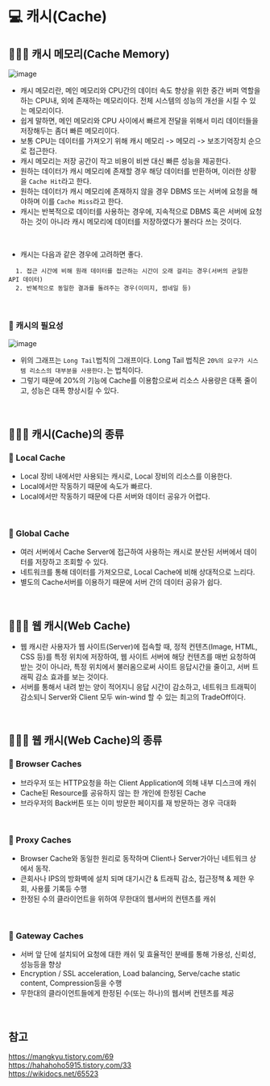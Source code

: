 # 💻 캐시(Cache)

## 👨🏻‍💻 캐시 메모리(Cache Memory)

![image](https://user-images.githubusercontent.com/64779472/142031761-048384b6-2a1f-4d2b-8ca6-355ae866876b.png)

- 캐시 메모리란, 메인 메모리와 CPU간의 데이터 속도 향상을 위한 중간 버퍼 역할을 하는 CPU내, 외에 존재하는 메모리이다. 전체 시스템의 성능의 개선을 시킬 수 있는 메모리이다.
- 쉽게 말하면, 메인 메모리와 CPU 사이에서 빠르게 전달을 위해서 미리 데이터들을 저장해두는 좀더 빠른 메모리이다.
- 보통 CPU는 데이터를 가져오기 위해 캐시 메모리 -> 메모리 -> 보조기억장치 순으로 접근한다.
- 캐시 메모리는 저장 공간이 작고 비용이 비싼 대신 빠른 성능을 제공한다.
- 원하는 데이터가 캐시 메모리에 존재할 경우 해당 데이터를 반환하며, 이러한 상황을 `Cache Hit`라고 한다.
- 원하는 데이터가 캐시 메모리에 존재하지 않을 경우 DBMS 또는 서버에 요청을 해야하며 이를 `Cache Miss`라고 한다.
- 캐시는 반복적으로 데이터를 사용하는 경우에, 지속적으로 DBMS 혹은 서버에 요청하는 것이 아니라 캐시 메모리에 데이터를 저장하였다가 불러다 쓰는 것이다.

<br />

- 캐시는 다음과 같은 경우에 고려하면 좋다.
```
  1. 접근 시간에 비해 원래 데이터를 접근하는 시간이 오래 걸리는 경우(서버의 균일한 API 데이터)
  2. 반복적으로 동일한 결과를 돌려주는 경우(이미지, 썸네일 등)
```

<br />

### 🏃 캐시의 필요성

![image](https://user-images.githubusercontent.com/64779472/142032614-8505d42b-7634-496a-94bc-fc254e3590b5.png)

- 위의 그래프는 `Long Tail`법칙의 그래프이다. Long Tail 법칙은 `20%의 요구가 시스템 리소스의 대부분을 사용한다.`는 법칙이다. 
- 그렇기 때문에 20%의 기능에 Cache를 이용함으로써 리소스 사용량은 대폭 줄이고, 성능은 대폭 향상시킬 수 있다.

<br />

## 👨🏻‍💻 캐시(Cache)의 종류
### 🏃 Local Cache
- Local 장비 내에서만 사용되는 캐시로, Local 장비의 리소스를 이용한다.
- Local에서만 작동하기 때문에 속도가 빠르다.
- Local에서만 작동하기 때문에 다른 서버와 데이터 공유가 어렵다.

<br />

### 🏃 Global Cache
- 여러 서버에서 Cache Server에 접근하여 사용하는 캐시로 분산된 서버에서 데이터를 저장하고 조회할 수 있다.
- 네트워크를 통해 데이터를 가져오므로, Local Cache에 비해 상대적으로 느리다.
- 별도의 Cache서버를 이용하기 때문에 서버 간의 데이터 공유가 쉽다.

<br />

## 👨🏻‍💻 웹 캐시(Web Cache)
- 웹 캐시란 사용자가 웹 사이트(Server)에 접속할 때, 정적 컨텐츠(Image, HTML, CSS 등)를 특정 위치에 저장하여, 웹 사이트 서버에 해당 컨텐츠를 매번 요청하여 받는 것이 아니라, 특정 위치에서 불러옴으로써 사이트 응답시간을 줄이고, 서버 트래픽 감소 효과를 보는 것이다.
- 서버를 통해서 내려 받는 양이 적어지니 응답 시간이 감소하고, 네트워크 트래픽이 감소되니 Server와 Client 모두 win-wind 할 수 있는 최고의 TradeOff이다.

<br />

## 👨🏻‍💻 웹 캐시(Web Cache)의 종류
### 🏃 Browser Caches
- 브라우저 또는 HTTP요청을 하는 Client Application에 의해 내부 디스크에 캐쉬
- Cache된 Resource를 공유하지 않는 한 개인에 한정된 Cache
- 브라우저의 Back버튼 또는 이미 방문한 페이지를 재 방문하는 경우 극대화

<br />

### 🏃 Proxy Caches
- Browser Cache와 동일한 원리로 동작하며 Client나 Server가아닌 네트워크 상에서 동작.
- 큰회사나 IPS의 방화벽에 설치 되며 대기시간 & 트래픽 감소, 접근정책 & 제한 우회, 사용률 기록등 수행
- 한정된 수의 클라이언트을 위하여 무한대의 웹서버의 컨텐츠를 캐쉬

<br />

### 🏃 Gateway Caches
- 서버 앞 단에 설치되어 요청에 대한 캐쉬 및 효율적인 분배를 통해 가용성, 신뢰성, 성능등을 향상
- Encryption / SSL acceleration, Load balancing, Serve/cache static content, Compression등을 수행
- 무한대의 클라이언트들에게 한정된 수(또는 하나)의 웹서버 컨텐츠를 제공

<br />

## 참고
https://mangkyu.tistory.com/69 <br />
https://hahahoho5915.tistory.com/33 <br />
https://wikidocs.net/65523 <br />